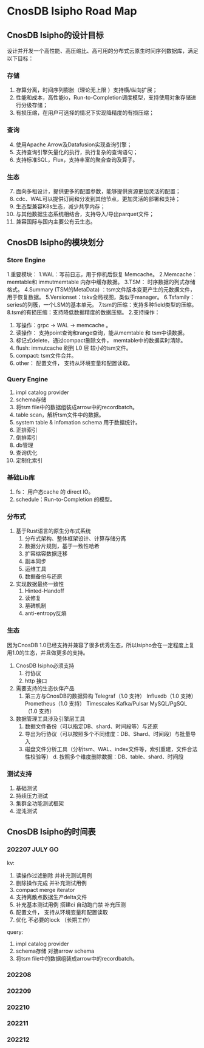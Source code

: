 # CnosDB Isipho Road Map
## CnosDB Isipho的设计目标
设计并开发一个高性能、高压缩比、高可用的分布式云原生时间序列数据库，满足以下目标：
### 存储
1. 存算分离，时间序列膨胀（理论无上限 ）支持横/纵向扩展；
2. 性能和成本，高性能io，Run-to-Completion调度模型，支持使用对象存储进行分级存储；
3. 有损压缩，在用户可选择的情况下实现降精度的有损压缩；
### 查询
4. 使用Apache Arrow及Datafusion实现查询引擎；
5. 支持查询引擎矢量化的执行，执行复杂的查询语句；
6. 支持标准SQL，Flux，支持丰富的聚合查询及算子。
### 生态
7. 面向多租设计，提供更多的配置参数，能够提供资源更加灵活的配置；
8. cdc、WAL可以提供订阅和分发到其他节点，更加灵活的部署和支持；
9. 生态型兼容K8s生态，减少共享内存；
10. 与其他数据生态系统相结合，支持导入/导出parquet文件；
11. 兼容国际与国内主要公有云生态。
## CnosDB Isipho的模块划分
### Store Engine
1.重要模块：
   1.WAL：写前日志，用于停机后恢复 Memcache。
   2.Memcache： memtable和 immutmemtable 内存中缓存数据。
   3.TSM： 时序数据的列式存储格式。
   4.Summary (TSM的MetaData) ：tsm文件版本变更产生的元数据文件，用于恢复数据。
   5.Versionset：tskv全局视图，类似于manager。
   6.Tsfamily： series的列簇，一个LSM的基本单元。
   7.tsm的压缩：支持多种field类型的压缩。
   8.tsm的有损压缩：支持降低数据精度的数据压缩。
2.支持操作：
   1. 写操作：grpc -> WAL -> memcache 。
   2. 读操作： 支持point查询和range查询，能从memtable 和 tsm中读数据。
   3. 标记式delete，通过compact删除文件， memtable中的数据实时清除。
   4. flush:  immutcache 刷到 L0 层 较小的tsm文件。
   5. compact:  tsm文件合并。
   6. other： 配置文件， 支持从环境变量和配置读取。
### Query Engine
1. impl catalog provider
2. schema存储
3. 将tsm file中的数据组装成arrow中的recordbatch。
4. table scan，解析tsm文件中的数据。
5. system table & infomation schema 用于数据统计。
6. 正排索引
7. 倒排索引
8. db管理
9. 查询优化
10. 定制化索引
### 基础Lib库
1. fs： 用户态cache 的 direct IO。
2. schedule：Run-to-Completion 的模型。
### 分布式
1. 基于Rust语言的原生分布式系统
   1. 分布式架构、整体框架设计、计算存储分离
   2. 数据分片规则，基于一致性哈希
   3. 扩容缩容数据迁移
   4. 副本同步
   5. 运维工具
   6. 数据备份与还原
2. 实现数据最终一致性
   1. Hinted-Handoff
   2. 读修复
   3. 墓碑机制
   4. anti-entropy反熵
### 生态
因为CnosDB 1.0已经支持并兼容了很多优秀生态，所以Isipho会在一定程度上复用1.0的生态，并且做更多的支持。
1. CnosDB Isipho必须支持
   1. 行协议
   2. http 接口
2. 需要支持的生态伙伴产品
   1. 第三方与CnosDB的数据异构
   Telegraf（1.0 支持）
   Influxdb（1.0 支持）
   Prometheus（1.0 支持）
   Timescales
   Kafka/Pulsar
   MySQL/PgSQL（1.0 支持）
3. 数据管理工具涉及引擎层工具
   1. 数据文件备份（可以指定DB、shard、时间段等）与还原
   2. 导出为行协议（可以按照多个不同维度：DB、Shard、时间段）与批量导入
   3. 磁盘文件分析工具（分析tsm、WAL、index文件等，索引重建，文件合法性校验等）
   d. 按照多个维度删除数据：DB、table、shard、时间段
### 测试支持
1. 基础测试
2. 持续压力测试
3. 集群全功能测试框架
4. 混沌测试
## CnosDB Isipho的时间表
### 202207 JULY GO
kv:
1. 读操作过滤删除  并补充测试用例
2. 删除操作完成  并补充测试用例
3. compact merge iterator
4. 支持离散点数据生产delta文件
5. 补充基本测试用例 搭建ci 自动跑门禁 补充压测
6. 配置文件， 支持从环境变量和配置读取
7. 优化 不必要的lock  （长期工作）

query:
1. impl catalog provider
2. schema存储 对接arrow schema
3. 将tsm file中的数据组装成arrow中的recordbatch。
### 202208
### 202209
### 202210
### 202211
### 202212
